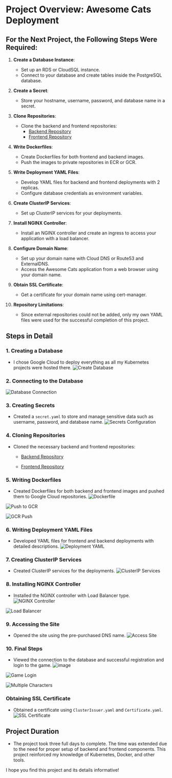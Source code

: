 # Project Overview: Awesome Cats Deployment

## For the Next Project, the Following Steps Were Required:

1. **Create a Database Instance**:
   - Set up an RDS or CloudSQL instance.
   - Connect to your database and create tables inside the PostgreSQL database.

2. **Create a Secret**:
   - Store your hostname, username, password, and database name in a secret.

3. **Clone Repositories**:
   - Clone the backend and frontend repositories:
     - [Backend Repository](https://github.com/AntTechLabs/awesome_cats_backend.git)
     - [Frontend Repository](https://github.com/AntTechLabs/awesome_cats_frontend.git)

4. **Write Dockerfiles**:
   - Create Dockerfiles for both frontend and backend images.
   - Push the images to private repositories in ECR or GCR.

5. **Write Deployment YAML Files**:
   - Develop YAML files for backend and frontend deployments with 2 replicas.
   - Configure database credentials as environment variables.

6. **Create ClusterIP Services**:
   - Set up ClusterIP services for your deployments.

7. **Install NGINX Controller**:
   - Install an NGINX controller and create an ingress to access your application with a load balancer.

8. **Configure Domain Name**:
   - Set up your domain name with Cloud DNS or Route53 and ExternalDNS.
   - Access the Awesome Cats application from a web browser using your domain name.

9. **Obtain SSL Certificate**:
   - Get a certificate for your domain name using cert-manager.

10. **Repository Limitations**:
    - Since external repositories could not be added, only my own YAML files were used for the successful completion of this project.

## Steps in Detail

### 1. Creating a Database
- I chose Google Cloud to deploy everything as all my Kubernetes projects were hosted there.
![Create Database](https://github.com/user-attachments/assets/5598a056-cd21-479d-aa42-00b995a3f0de)

### 2. Connecting to the Database
![Database Connection](https://github.com/user-attachments/assets/532abfe8-dd7e-4d33-9b29-912536435bf0)

### 3. Creating Secrets
- Created a `secret.yaml` to store and manage sensitive data such as username, password, and database name.
![Secrets Configuration](https://github.com/user-attachments/assets/7f74c8e5-1b76-476d-b66a-c0f137b98ab5)

### 4. Cloning Repositories
- Cloned the necessary backend and frontend repositories:
  - [Backend Repository](https://github.com/AntTechLabs/awesome_cats_backend.git)
    
  - [Frontend Repository](https://github.com/AntTechLabs/awesome_cats_frontend.git)

### 5. Writing Dockerfiles
- Created Dockerfiles for both backend and frontend images and pushed them to Google Cloud repositories.
![Dockerfile](https://github.com/user-attachments/assets/34df36e7-eb3c-4805-82a8-71126868f12c)

![Push to GCR](https://github.com/user-attachments/assets/de88f7d0-e97c-4abe-9bd7-f6bd0ede19b2)

![GCR Push](https://github.com/user-attachments/assets/dfd0192b-cf79-48db-a5af-5e3fc6788619)

### 6. Writing Deployment YAML Files
- Developed YAML files for frontend and backend deployments with detailed descriptions.
![Deployment YAML](https://github.com/user-attachments/assets/300f3585-ca4f-4172-a446-bae87bcea24b)

### 7. Creating ClusterIP Services
- Created ClusterIP services for the deployments.
![ClusterIP Services](https://github.com/user-attachments/assets/9158aa41-add2-4633-984e-13c3f84515fd)

### 8. Installing NGINX Controller
- Installed the NGINX controller with Load Balancer type.
![NGINX Controller](https://github.com/user-attachments/assets/a054d9fa-3eca-45ef-b284-8c346934d5c7)

![Load Balancer](https://github.com/user-attachments/assets/3e726223-92f4-4e83-8003-16e6e5d9e2e5)

### 9. Accessing the Site
- Opened the site using the pre-purchased DNS name.
![Access Site](https://github.com/user-attachments/assets/d3fb4f6d-8e74-44f1-967b-62d0d894a27e)

### 10. Final Steps
- Viewed the connection to the database and successful registration and login to the game.
![image](https://github.com/user-attachments/assets/0da81002-d32c-4088-a1da-56937b750ba7)

![Game Login](https://github.com/user-attachments/assets/d7009df7-247e-4fbb-bef2-5c2f7d00a4ef)

![Multiple Characters](https://github.com/user-attachments/assets/124ca5a5-287d-4bb9-9987-189c0c45c8db)


### Obtaining SSL Certificate
- Obtained a certificate using `ClusterIssuer.yaml` and `Certificate.yaml`.
![SSL Certificate](https://github.com/user-attachments/assets/4605565e-80e2-4943-852e-618e257550d7)

## Project Duration

- The project took three full days to complete. The time was extended due to the need for proper setup of backend and frontend components. This project reinforced my knowledge of Kubernetes, Docker, and other tools.

I hope you find this project and its details informative!














